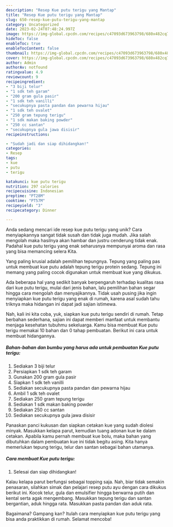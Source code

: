 ```yaml
---
description: "Resep Kue putu terigu yang Mantap"
title: "Resep Kue putu terigu yang Mantap"
slug: 650-resep-kue-putu-terigu-yang-mantap
category: Uncategorized
date: 2023-02-24T07:48:24.997Z
image: https://img-global.cpcdn.com/recipes/c47093d673963798/680x482cq70/kue-putu-terigu-foto-resep-utama.jpg
hideToc: false
enableToc: true
enableTocContent: false
thumbnail: https://img-global.cpcdn.com/recipes/c47093d673963798/680x482cq70/kue-putu-terigu-foto-resep-utama.jpg
cover: https://img-global.cpcdn.com/recipes/c47093d673963798/680x482cq70/kue-putu-terigu-foto-resep-utama.jpg
author: Admin
authorAv: notfound
ratingvalue: 4.9
reviewcount: 9
recipeingredient:
- "3 biji telur"
- "1 sdk teh garam"
- "200 gram gula pasir"
- "1 sdk teh vanilli"
- "secukupnya pasta pandan dan pewarna hijau"
- "1 sdk teh ovalet"
- "250 gram tepung terigu"
- "1 sdk makan baking powder"
- "250 cc santan"
- "secukupnya gula jawa disisir"
recipeinstructions:

- "Sudah jadi dan siap dihidangkan!"
categories:
- Resep
tags:
- kue
- putu
- terigu

katakunci: kue putu terigu 
nutrition: 297 calories
recipecuisine: Indonesian
preptime: "PT28M"
cooktime: "PT57M"
recipeyield: "3"
recipecategory: Dinner

---
```





Anda sedang mencari ide resep kue putu terigu yang unik? Cara menyiapkannya sangat tidak susah dan tidak juga mudah. Jika salah mengolah maka hasilnya akan hambar dan justru cenderung tidak enak. Padahal kue putu terigu yang enak seharusnya mempunyai aroma dan rasa yang bisa memancing selera Kita.





Yang paling krusial adalah pemilihan tepungnya. Tepung yang paling pas untuk membuat kue putu adalah tepung terigu protein sedang. Tepung ini memang yang paling cocok digunakan untuk membuat kue yang dikukus.

Ada beberapa hal yang sedikit banyak berpengaruh terhadap kualitas rasa dari kue putu terigu, mulai dari jenis bahan, lalu pemilihan bahan segar hingga cara mengolah dan menyajikannya. Tidak usah pusing jika ingin menyiapkan kue putu terigu yang enak di rumah, karena asal sudah tahu triknya maka hidangan ini dapat jadi sajian istimewa.






Nah, kali ini kita coba, yuk, siapkan kue putu terigu sendiri di rumah. Tetap berbahan sederhana, sajian ini dapat memberi manfaat untuk membantu menjaga kesehatan tubuhmu sekeluarga. Kamu bisa membuat Kue putu terigu memakai 10 bahan dan 0 tahap pembuatan. Berikut ini cara untuk membuat hidangannya.

<!--inarticleads1-->

##### Bahan-bahan dan bumbu yang harus ada untuk pembuatan Kue putu terigu:

1. Sediakan 3 biji telur
1. Persiapkan 1 sdk teh garam
1. Gunakan 200 gram gula pasir
1. Siapkan 1 sdk teh vanilli
1. Sediakan secukupnya pasta pandan dan pewarna hijau
1. Ambil 1 sdk teh ovalet
1. Sediakan 250 gram tepung terigu
1. Sediakan 1 sdk makan baking powder
1. Sediakan 250 cc santan
1. Sediakan secukupnya gula jawa disisir


Panaskan panci kukusan dan siapkan cetakan kue yang sudah diolesi minyak. Masukkan kelapa parut, kemudian tuang adonan kue ke dalam cetakan. Apabila kamu pernah membuat kue bolu, maka bahan yang dibutuhkan dalam pembuatan kue ini tidak begitu asing. Kita hanya memerlukan tepung terigu, telur dan santan sebagai bahan utamanya. 

<!--inarticleads2-->

##### Cara membuat Kue putu terigu:


1. Selesai dan siap dihidangkan!

Kalau kelapa parut berfungsi sebagai topping saja. Nah, biar tidak semakin penasaran, silahkan simak dan pelajari resep putu ayu dengan cara dikukus berikut ini. Kocok telur, gula dan emulsifier hingga berwarna putih dan kental serta agak mengembang. Masukkan tepung terigu dan santan bergantian, aduk hingga rata. Masukkan pasta pandan dan aduk rata. 

Bagaimana? Gampang kan? Itulah cara menyiapkan kue putu terigu yang bisa anda praktikkan di rumah. Selamat mencoba!
